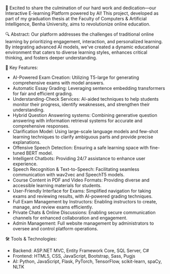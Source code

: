 🚀 Excited to share the culmination of our hard work and dedication—our Interactive E-learning Platform powered by AI! This project, developed as part of my graduation thesis at the Faculty of Computers & Artificial Intelligence, Benha University, aims to revolutionize online education.

🔍 Abstract:
Our platform addresses the challenges of traditional online learning by prioritizing engagement, interaction, and personalized learning. By integrating advanced AI models, we've created a dynamic educational environment that caters to diverse learning styles, enhances critical thinking, and fosters deeper understanding.

🌟 Key Features:
- AI-Powered Exam Creation: Utilizing T5-large for generating comprehensive exams with model answers.
- Automatic Essay Grading: Leveraging sentence embedding transformers for fair and efficient grading.
- Understanding-Check Services: AI-aided techniques to help students monitor their progress, identify weaknesses, and strengthen their understanding.
- Hybrid Question Answering systems: Combining generative question answering with information retrieval systems for accurate and comprehensive responses.
- Clarification Model: Using large-scale language models and few-shot learning techniques to clarify ambiguous parts and provide precise explanations.
- Offensive Speech Detection: Ensuring a safe learning space with fine-tuned BERT model.
- Intelligent Chatbots: Providing 24/7 assistance to enhance user experience.
- Speech Recognition & Text-to-Speech: Facilitating seamless communication with wav2vec and SpeechT5 models.
- Course Content in PDF and Video Formats: Providing diverse and accessible learning materials for students.
- User-Friendly Interface for Exams: Simplified navigation for taking exams and reviewing results, with AI-powered grading techniques.
- Full Exam Management by Instructors: Enabling instructors to create, manage, and review exams efficiently.
- Private Chats & Online Discussions: Enabling secure communication channels for enhanced collaboration and engagement.
- Admin Management: Full website management by administrators to oversee and control platform operations.

🛠 Tools & Technologies:
- Backend: ASP.NET MVC, Entity Framework Core, SQL Server, C#
- Frontend: HTML5, CSS, JavaScript, Bootstrap, Sass, Pugjs
- AI: Python, JavaScript, Flask, PyTorch, TensorFlow, scikit-learn, spaCy, NLTK

